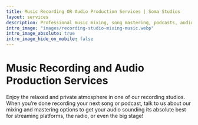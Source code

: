 ```yaml
---
title: Music Recording OR Audio Production Services | Soma Studios
layout: services
description: Professional music mixing, song mastering, podcasts, audiobooks and voiceovers - Sounds Like Soma - Philadelphia recording studio
intro_image: "images/recording-studio-mixing-music.webp"
intro_image_absolute: true
intro_image_hide_on_mobile: false
---
```


# Music Recording and Audio Production Services

Enjoy the relaxed and private atmosphere  in one of our recording studios. When you’re done recording your next song or podcast, talk to us about our mixing and mastering options to get your audio sounding its absolute best for streaming platforms, the radio, or even the big stage!
